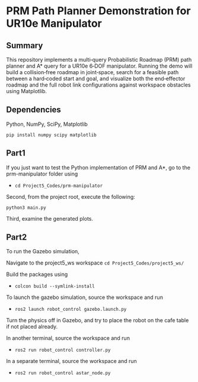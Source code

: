 # PRM Path Planner Demonstration for UR10e Manipulator

## Summary 
This repository implements a multi‑query Probabilistic Roadmap (PRM) path planner and A* query for a UR10e 6‑DOF manipulator. Running the demo will build a collision‑free roadmap in joint‑space, search for a feasible path between a hard‑coded start and goal, and visualize both the end‑effector roadmap and the full robot link configurations against workspace obstacles using Matplotlib.

## Dependencies 
Python, NumPy, SciPy, Matplotlib 

```
pip install numpy scipy matplotlib 
```
## Part1
If you just want to test the Python implementation of PRM and A*, go to the prm-manipulator folder using
-  `cd Project5_Codes/prm-manipulator`

Second, from the project root, execute the following:
```
python3 main.py
```

Third, examine the generated plots.

## Part2
To run the Gazebo simulation,

Navigate to the project5_ws workspace
`cd Project5_Codes/project5_ws/`
  
Build the packages using
- `colcon build --symlink-install`
  
To launch the gazebo simulation, source the workspace and run
- `ros2 launch robot_control gazebo.launch.py`

Turn the physics off in Gazebo, and try to place the robot on the cafe table if not placed already.

In another terminal, source the workspace and run
- `ros2 run robot_control controller.py`

In a separate terminal, source the workspace and run
- `ros2 run robot_control astar_node.py`  
